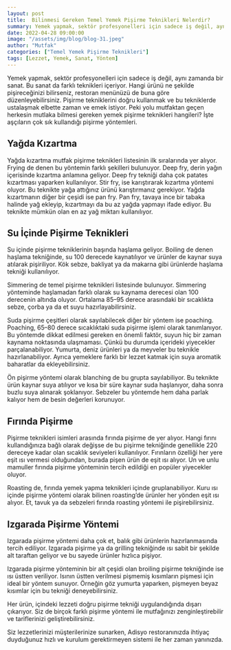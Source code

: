 ```yaml
---
layout: post
title:  Bilinmesi Gereken Temel Yemek Pişirme Teknikleri Nelerdir?
summary: Yemek yapmak, sektör profesyonelleri için sadece iş değil, aynı zamanda bir sanat.
date: 2022-04-28 09:00:00
image: "/assets/img/blog/blog-31.jpeg"
author: "Mutfak"
categories: ["Temel Yemek Pişirme Teknikleri"]
tags: [Lezzet, Yemek, Sanat, Yöntem]
---
```

Yemek yapmak, sektör profesyonelleri için sadece iş değil, aynı zamanda bir sanat. Bu sanat da farklı teknikleri içeriyor. Hangi ürünü ne şekilde pişireceğinizi bilirseniz, restoran menünüzü de buna göre düzenleyebilirsiniz. Pişirme tekniklerini doğru kullanmak ve bu tekniklerde ustalaşmak elbette zaman ve emek istiyor. Peki yolu mutfaktan geçen herkesin mutlaka bilmesi gereken yemek pişirme teknikleri hangileri? İşte aşçıların çok sık kullandığı pişirme yöntemleri.

## Yağda Kızartma

Yağda kızartma mutfak pişirme teknikleri listesinin ilk sıralarında yer alıyor. Frying de denen bu yöntemin farklı şekilleri bulunuyor. Deep fry, derin yağın içerisinde kızartma anlamına geliyor. Deep fry tekniği daha çok patates kızartması yaparken kullanılıyor. Stir fry, ise karıştırarak kızartma yöntemi oluyor. Bu teknikte yağa attığınız ürünü karıştırmanız gerekiyor. Yağda kızartmanın diğer bir çeşidi ise pan fry. Pan fry, tavaya ince bir tabaka halinde yağ ekleyip, kızartmayı da bu az yağda yapmayı ifade ediyor. Bu teknikte mümkün olan en az yağ miktarı kullanılıyor.

## Su İçinde Pişirme Teknikleri

Su içinde pişirme tekniklerinin başında haşlama geliyor. Boiling de denen haşlama tekniğinde, su 100 derecede kaynatılıyor ve ürünler de kaynar suya atılarak pişiriliyor. Kök sebze, bakliyat ya da makarna gibi ürünlerde haşlama tekniği kullanılıyor.

Simmering de temel pişirme teknikleri listesinde bulunuyor. Simmering yönteminde haşlamadan farklı olarak su kaynama derecesi olan 100 derecenin altında oluyor. Ortalama 85–95 derece arasındaki bir sıcaklıkta sebze, çorba ya da et suyu hazırlayabilirsiniz.

Suda pişirme çeşitleri olarak sayılabilecek diğer bir yöntem ise poaching. Poaching, 65–80 derece sıcaklıktaki suda pişirme işlemi olarak tanımlanıyor. Bu yöntemde dikkat edilmesi gereken en önemli faktör, suyun hiç bir zaman kaynama noktasında ulaşmaması. Çünkü bu durumda içerideki yiyecekler parçalanabiliyor. Yumurta, deniz ürünleri ya da meyveler bu teknikle hazırlanabiliyor. Ayrıca yemeklere farklı bir lezzet katmak için suya aromatik baharatlar da ekleyebilirsiniz.

Ön pişirme yöntemi olarak blanching de bu grupta sayılabiliyor. Bu teknikte ürün kaynar suya atılıyor ve kısa bir süre kaynar suda haşlanıyor, daha sonra buzlu suya alınarak şoklanıyor. Sebzeler bu yöntemde hem daha parlak kalıyor hem de besin değerleri korunuyor.

## Fırında Pişirme

Pişirme teknikleri isimleri arasında fırında pişirme de yer alıyor. Hangi fırını kullandığınıza bağlı olarak değişse de bu pişirme tekniğinde genellikle 220 dereceye kadar olan sıcaklık seviyeleri kullanılıyor. Fırınların özelliği her yere eşit ısı vermesi olduğundan, burada pişen ürün de eşit ısı alıyor. Un ve unlu mamuller fırında pişirme yönteminin tercih edildiği en popüler yiyecekler oluyor.

Roasting de, fırında yemek yapma teknikleri içinde gruplanabiliyor. Kuru ısı içinde pişirme yöntemi olarak bilinen roasting’de ürünler her yönden eşit ısı alıyor. Et, tavuk ya da sebzeleri fırında roasting yöntemi ile pişirebilirsiniz.

## Izgarada Pişirme Yöntemi

Izgarada pişirme yöntemi daha çok et, balık gibi ürünlerin hazırlanmasında tercih ediliyor. Izgarada pişirme ya da grilling tekniğinde ısı sabit bir şekilde alt taraftan geliyor ve bu sayede ürünler hızlıca pişiyor.

Izgarada pişirme yönteminin bir alt çeşidi olan broiling pişirme tekniğinde ise ısı üstten veriliyor. Isının üstten verilmesi pişmemiş kısımların pişmesi için ideal bir yöntem sunuyor. Örneğin göz yumurta yaparken, pişmeyen beyaz kısımlar için bu tekniği deneyebilirsiniz.

Her ürün, içindeki lezzeti doğru pişirme tekniği uygulandığında dışarı çıkarıyor. Siz de birçok farklı pişirme yöntemi ile mutfağınızı zenginleştirebilir ve tariflerinizi geliştirebilirsiniz.

Siz lezzetlerinizi müşterilerinize sunarken, Adisyo restoranınızda ihtiyaç duyduğunuz hızlı ve kurulum gerektirmeyen sistemi ile her zaman yanınızda.

